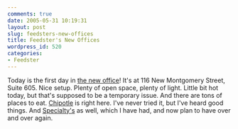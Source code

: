 ```yaml
---
comments: true
date: 2005-05-31 10:19:31
layout: post
slug: feedsters-new-offices
title: Feedster's New Offices
wordpress_id: 520
categories:
- Feedster
---
```


Today is the first day in [the new office](http://www.flickr.com/photos/miker/tags/feedster/)! It's at 116 New Montgomery Street, Suite 605. Nice setup. Plenty of open space, plenty of light. Little bit hot today, but that's supposed to be a temporary issue. And there are tons of places to eat. [Chipotle](http://www.chipotle.com/) is right here. I've never tried it, but I've heard good things. And [Specialty's](http://www.specialtys.com/) as well, which I have had, and now plan to have over and over again.
